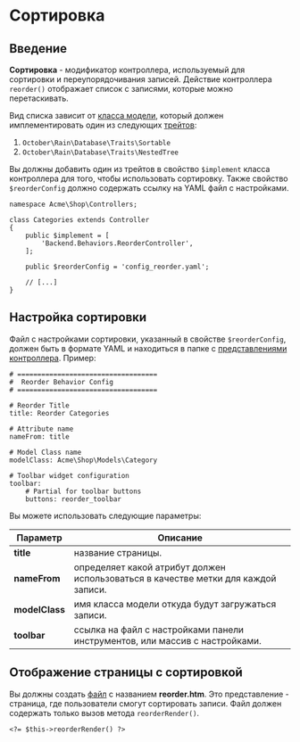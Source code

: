 # Сортировка

<a name="introduction" class="anchor"></a>
## Введение

**Сортировка** - модификатор контроллера, используемый для сортировки и переупорядочивания записей. Действие контроллера `reorder()` отображает список с записями, которые можно перетаскивать.

Вид списка зависит от [класса модели](./database-model), который должен имплементировать один из следующих [трейтов](./database-traits):

1. `October\Rain\Database\Traits\Sortable`
1. `October\Rain\Database\Traits\NestedTree`

Вы должны добавить один из трейтов в свойство `$implement` класса контроллера для того, чтобы использовать сортировку. Также свойство `$reorderConfig` должно содержать ссылку на YAML файл с настройками.

    namespace Acme\Shop\Controllers;

    class Categories extends Controller
    {
        public $implement = [
            'Backend.Behaviors.ReorderController',
        ];

        public $reorderConfig = 'config_reorder.yaml';

        // [...]
    }

<a name="configuring-reorder" class="anchor"></a>
## Настройка сортировки

Файл с настройками сортировки, указанный в свойстве `$reorderConfig`, должен быть в формате YAML и находиться в папке с [представлениями контроллера](./backend-controllers-views-ajax/#introduction). Пример:

	# ===================================
	#  Reorder Behavior Config
	# ===================================

	# Reorder Title
	title: Reorder Categories

	# Attribute name
	nameFrom: title

	# Model Class name
	modelClass: Acme\Shop\Models\Category

	# Toolbar widget configuration
	toolbar:
	    # Partial for toolbar buttons
	    buttons: reorder_toolbar


Вы можете использовать следующие параметры:

Параметр | Описание
------------- | -------------
**title** | название страницы.
**nameFrom** | определяет какой атрибут должен использоваться в качестве метки для каждой записи.
**modelClass** | имя класса модели откуда будут загружаться записи.
**toolbar** | ссылка на файл с настройками панели инструментов, или массив с настройками.

<a name="reorder-display" class="anchor"></a>
## Отображение страницы с сортировкой

Вы должны создать [файл](./backend-controllers-views-ajax/#introduction) с названием **reorder.htm**. Это представление - страница, где пользователи смогут сортировать записи. Файл должен содержать только вызов метода `reorderRender()`.

    <?= $this->reorderRender() ?>
